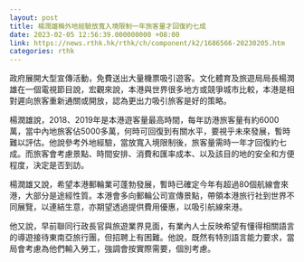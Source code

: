 ```yaml
---
layout: post
title: 楊潤雄稱外地經驗放寬入境限制一年旅客量才回復約七成
date: 2023-02-05 12:56:39.000000000 +08:00
link: https://news.rthk.hk/rthk/ch/component/k2/1686566-20230205.htm
categories: rthk
---
```


政府展開大型宣傳活動，免費送出大量機票吸引遊客。文化體育及旅遊局局長楊潤雄在一個電視節目說，宏觀來說，本港與世界很多地方或競爭城市比較，本港是相對遲向旅客重新通關或開放，認為更出力吸引旅客是好的策略。

楊潤雄說，2018、2019年是本港遊客量最高時間，每年訪港旅客量有約6000萬，當中內地旅客佔5000多萬，何時可回復到有關水平，要視乎未來發展，暫時難以評估。他說參考外地經驗，當放寬入境限制後，旅客量需時一年才回復約七成。而旅客會考慮景點、時間安排、消費和匯率成本、以及該目的地的安全和方便程度，決定是否到訪。

楊潤雄又說，希望本港郵輪業可蓬勃發展，暫時已確定今年有超過80個航線會來港，大部分是途經性質。本港會多向郵輪公司宣傳景點，帶領本港旅行社到世界不同展覽，以連結生意，亦期望透過提供費用優惠，以吸引航線來港。

他又說，早前聯同行政長官與旅遊業界見面，有業內人士反映希望有懂得相關語言的導遊接待東南亞旅行團，但招聘上有困難。他說，既然有特別語言能力要求，當局會考慮為他們輸入勞工，強調會按實際需要，個別考慮。
